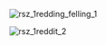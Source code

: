 ![rsz_1redding_felling_1](https://user-images.githubusercontent.com/39131808/192376433-9b5ea0bb-97b2-4b3c-8388-f4d226d08a1e.png)

![rsz_1reddit_2](https://user-images.githubusercontent.com/39131808/192388694-041a4462-08e5-4846-94ae-cdf4d4295de4.png)
